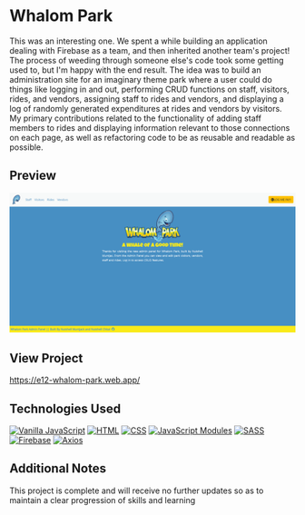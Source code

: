# Whalom Park
This was an interesting one. We spent a while building an application dealing with Firebase as a team, and then inherited another team's project! The process of weeding through someone else's code took some getting used to, but I'm happy with the end result. The idea was to build an administration site for an imaginary theme park where a user could do things like logging in and out, performing CRUD functions on staff, visitors, rides, and vendors, assigning staff to rides and vendors, and displaying a log of randomly generated expenditures at rides and vendors by visitors. My primary contributions related to the functionality of adding staff members to rides and displaying information relevant to those connections on each page, as well as refactoring code to be as reusable and readable as possible.

## Preview
![Main View](screenshots/ap-whalom-demo.gif)

## View Project
https://e12-whalom-park.web.app/

## Technologies Used
[![Vanilla JavaScript](https://img.shields.io/badge/-Vanilla%20JavaScript-2c9fcc?style=flat-square)](#) [![HTML](https://img.shields.io/badge/-HTML-2c9fcc?style=flat-square)](#) [![CSS](https://img.shields.io/badge/-CSS-2c9fcc?style=flat-square)](#) [![JavaScript Modules](https://img.shields.io/badge/JavaScript-Modules-lightgrey)](#) [![SASS](https://img.shields.io/badge/-SASS-ff69b4)](#) [![Firebase](https://img.shields.io/badge/-Firebase-orange)](#) [![Axios](https://img.shields.io/badge/-Axios-blue)](#)

## Additional Notes
This project is complete and will receive no further updates so as to maintain a clear progression of skills and learning
